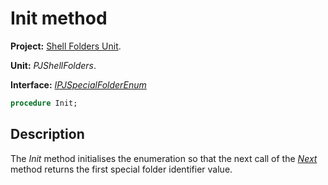 # Init method #

**Project:** [Shell Folders Unit](ShellFoldersUnit.md).

**Unit:** _PJShellFolders_.

**Interface:** _[IPJSpecialFolderEnum](IPJSpecialFolderEnum.md)_

```pascal
procedure Init;
```

## Description ##

The _Init_ method initialises the enumeration so that the next call of the _[Next](IPJSpecialFolderEnumNext.md)_ method returns the first special folder identifier value.
